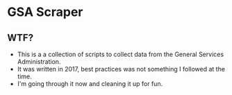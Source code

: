 GSA Scraper
===========

WTF?
-------------

- This is a a collection of scripts to collect data from the General Services Administration.
- It was written in 2017, best practices was not something I followed at the time.
- I'm going through it now and cleaning it up for fun.